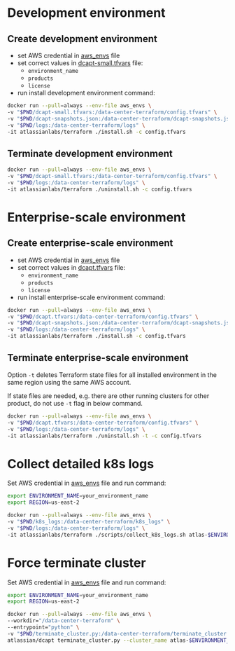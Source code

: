 # Development environment
## Create development environment 
* set AWS credential in [aws_envs](./aws_envs) file
* set correct values in [dcapt-small.tfvars](./dcapt-small.tfvars) file:
  * `environment_name`
  * `products`
  * `license`
* run install development environment command:
``` bash
docker run --pull=always --env-file aws_envs \
-v "$PWD/dcapt-small.tfvars:/data-center-terraform/config.tfvars" \
-v "$PWD/dcapt-snapshots.json:/data-center-terraform/dcapt-snapshots.json" \
-v "$PWD/logs:/data-center-terraform/logs" \
-it atlassianlabs/terraform ./install.sh -c config.tfvars
```
## Terminate development environment
``` bash
docker run --pull=always --env-file aws_envs \
-v "$PWD/dcapt-small.tfvars:/data-center-terraform/config.tfvars" \
-v "$PWD/logs:/data-center-terraform/logs" \
-it atlassianlabs/terraform ./uninstall.sh -c config.tfvars
```

# Enterprise-scale environment
## Create enterprise-scale environment
* set AWS credential in [aws_envs](./aws_envs) file
* set correct values in [dcapt.tfvars](./dcapt.tfvars) file:
  * `environment_name`
  * `products`
  * `license`
* run install enterprise-scale environment command:
``` bash
docker run --pull=always --env-file aws_envs \
-v "$PWD/dcapt.tfvars:/data-center-terraform/config.tfvars" \
-v "$PWD/dcapt-snapshots.json:/data-center-terraform/dcapt-snapshots.json" \
-v "$PWD/logs:/data-center-terraform/logs" \
-it atlassianlabs/terraform ./install.sh -c config.tfvars
```
## Terminate enterprise-scale environment
Option `-t` deletes Terraform state files for all installed environment in the same region using the same AWS account.

If state files are needed, e.g. there are other running clusters for other product, do not use `-t` flag in below command.
``` bash
docker run --pull=always --env-file aws_envs \
-v "$PWD/dcapt.tfvars:/data-center-terraform/config.tfvars" \
-v "$PWD/logs:/data-center-terraform/logs" \
-it atlassianlabs/terraform ./uninstall.sh -t -c config.tfvars
```

# Collect detailed k8s logs
Set AWS credential in [aws_envs](./aws_envs) file and run command:
``` bash
export ENVIRONMENT_NAME=your_environment_name
export REGION=us-east-2

docker run --pull=always --env-file aws_envs \
-v "$PWD/k8s_logs:/data-center-terraform/k8s_logs" \
-v "$PWD/logs:/data-center-terraform/logs" \
-it atlassianlabs/terraform ./scripts/collect_k8s_logs.sh atlas-$ENVIRONMENT_NAME-cluster $REGION k8s_logs
```

# Force terminate cluster
Set AWS credential in [aws_envs](./aws_envs) file and run command:
``` bash
export ENVIRONMENT_NAME=your_environment_name
export REGION=us-east-2

docker run --pull=always --env-file aws_envs \
--workdir="/data-center-terraform" \
--entrypoint="python" \
-v "$PWD/terminate_cluster.py:/data-center-terraform/terminate_cluster.py" \
atlassian/dcapt terminate_cluster.py --cluster_name atlas-$ENVIRONMENT_NAME-cluster --aws_region $REGION
```